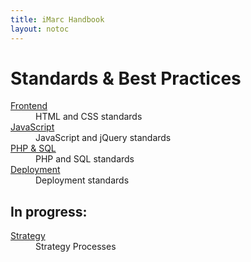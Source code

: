 ```yaml
---
title: iMarc Handbook
layout: notoc
---
```


<h1 class="title">Standards &amp; Best Practices</h1>

<dl>
	<dt><a href="frontend">Frontend</a></dt>
	<dd>HTML and CSS standards</dd>
	<dt><a href="javascript">JavaScript</a></dt>
	<dd>JavaScript and jQuery standards</dd>
	<dt><a href="backend">PHP &amp; SQL</a></dt>
	<dd>PHP and SQL standards</dd>
	<dt><a href="deployment">Deployment</a></dt>
	<dd>Deployment standards</dd>
</dl>

## In progress:

<dl>
    <dt>
        <a href="strategy">Strategy</a>
    </dt>
    <dd>Strategy Processes</dd>
</dl>
